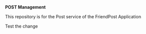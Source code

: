 **POST Management**

This repository is for the Post service of the FriendPost Application

Test the change